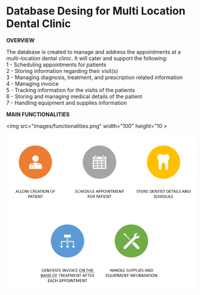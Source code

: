 # Database Desing for Multi Location Dental Clinic


**OVERVIEW** 
     	
The database is created to manage and address the appointments at a multi-location dental clinic. It will cater and support the following:  
1 - Scheduling appointments for patients  
2 - Storing information regarding their visit(s)  
3 - Managing diagnosis, treatment, and prescription related information  
4 - Managing invoice  
5 - Tracking information for the visits of the patients  
6 - Storing and managing medical details of the patient  
7 - Handling equipment and supplies information  

**MAIN FUNCTIONALITIES**

<img src="images/functionalities.png" width="100" height="10 >

![](images/functionalities.png)
                                                          
                                                         


